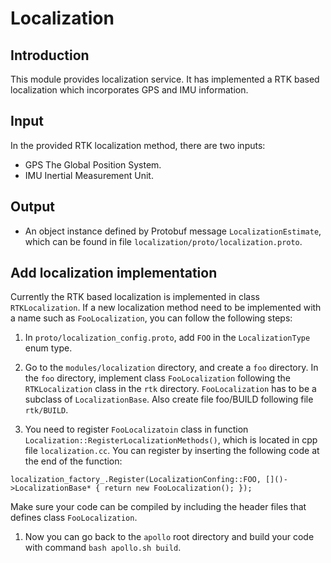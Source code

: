 # Localization

## Introduction
  This module provides localization service. It has implemented a RTK based localization which incorporates GPS and IMU information.

## Input
  In the provided RTK localization method, there are two inputs:
  * GPS The Global Position System.
  * IMU Inertial Measurement Unit.

## Output
  * An object instance defined by Protobuf message `LocalizationEstimate`, which can be found in file `localization/proto/localization.proto`.

## Add localization implementation
  Currently the RTK based localization is implemented in class `RTKLocalization`. If a new localization method need to be implemented with a name such as `FooLocalization`, you can follow the following steps:

  1. In `proto/localization_config.proto`, add `FOO` in the `LocalizationType` enum type.

  1. Go to the `modules/localization` directory, and create a `foo` directory. In the `foo` directory, implement class `FooLocalization` following the `RTKLocalization` class in the `rtk` directory. `FooLocalization` has to be a subclass of `LocalizationBase`. Also create file foo/BUILD following file `rtk/BUILD`.

  1. You need to register `FooLocalizatoin` class in function `Localization::RegisterLocalizationMethods()`, which is located in cpp file `localization.cc`. You can register by inserting the following code at the end of the function:
  
  ```
  localization_factory_.Register(LocalizationConfing::FOO, []()->LocalizationBase* { return new FooLocalization(); });
  ```
  
  Make sure your code can be compiled by including the header files that defines class `FooLocalization`.

  1. Now you can go back to the `apollo` root directory and build your code with command `bash apollo.sh build`.
